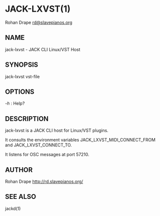 JACK-LXVST(1)
=============
Rohan Drape <rd@slavepianos.org>

NAME
----
jack-lxvst - JACK CLI Linux/VST Host

SYNOPSIS
--------
jack-lxvst vst-file

OPTIONS
-------
*-h*
:   Help?

DESCRIPTION
-----------
jack-lxvst is a JACK CLI host for Linux/VST plugins.

It consults the environment variables JACK_LXVST_MIDI_CONNECT_FROM and
JACK_LXVST_CONNECT_TO.

It listens for OSC messages at port 57210.

AUTHOR
------
Rohan Drape <http://rd.slavepianos.org/>

SEE ALSO
--------
jackd(1)
